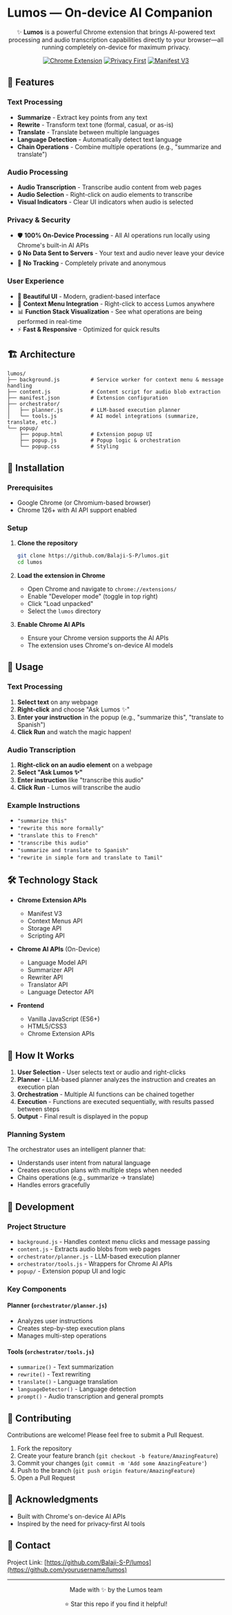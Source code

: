 # Lumos — On-device AI Companion

<div align="center">

✨ **Lumos** is a powerful Chrome extension that brings AI-powered text processing and audio transcription capabilities directly to your browser—all running completely on-device for maximum privacy.

[![Chrome Extension](https://img.shields.io/badge/Chrome-Extension-4285F4?logo=google-chrome)](https://chrome.google.com/webstore)
[![Privacy First](https://img.shields.io/badge/Privacy-On--Device-green)](https://github.com)
[![Manifest V3](https://img.shields.io/badge/Manifest-V3-blue)](https://developer.chrome.com/docs/extensions/mv3/)

</div>

## 🌟 Features

### Text Processing

- **Summarize** - Extract key points from any text
- **Rewrite** - Transform text tone (formal, casual, or as-is)
- **Translate** - Translate between multiple languages
- **Language Detection** - Automatically detect text language
- **Chain Operations** - Combine multiple operations (e.g., "summarize and translate")

### Audio Processing

- **Audio Transcription** - Transcribe audio content from web pages
- **Audio Selection** - Right-click on audio elements to transcribe
- **Visual Indicators** - Clear UI indicators when audio is selected

### Privacy & Security

- 🛡️ **100% On-Device Processing** - All AI operations run locally using Chrome's built-in AI APIs
- 🔒 **No Data Sent to Servers** - Your text and audio never leave your device
- 🚫 **No Tracking** - Completely private and anonymous

### User Experience

- 🎨 **Beautiful UI** - Modern, gradient-based interface
- 🚀 **Context Menu Integration** - Right-click to access Lumos anywhere
- 📊 **Function Stack Visualization** - See what operations are being performed in real-time
- ⚡ **Fast & Responsive** - Optimized for quick results

## 🏗️ Architecture

```
lumos/
├── background.js          # Service worker for context menu & message handling
├── content.js             # Content script for audio blob extraction
├── manifest.json          # Extension configuration
├── orchestrator/
│   ├── planner.js         # LLM-based execution planner
│   └── tools.js           # AI model integrations (summarize, translate, etc.)
└── popup/
    ├── popup.html         # Extension popup UI
    ├── popup.js           # Popup logic & orchestration
    └── popup.css          # Styling
```

## 🚀 Installation

### Prerequisites

- Google Chrome (or Chromium-based browser)
- Chrome 126+ with AI API support enabled

### Setup

1. **Clone the repository**

   ```bash
   git clone https://github.com/Balaji-S-P/lumos.git
   cd lumos
   ```

2. **Load the extension in Chrome**

   - Open Chrome and navigate to `chrome://extensions/`
   - Enable "Developer mode" (toggle in top right)
   - Click "Load unpacked"
   - Select the `lumos` directory

3. **Enable Chrome AI APIs**
   - Ensure your Chrome version supports the AI APIs
   - The extension uses Chrome's on-device AI models

## 📖 Usage

### Text Processing

1. **Select text** on any webpage
2. **Right-click** and choose "Ask Lumos ✨"
3. **Enter your instruction** in the popup (e.g., "summarize this", "translate to Spanish")
4. **Click Run** and watch the magic happen!

### Audio Transcription

1. **Right-click on an audio element** on a webpage
2. **Select "Ask Lumos ✨"**
3. **Enter instruction** like "transcribe this audio"
4. **Click Run** - Lumos will transcribe the audio

### Example Instructions

- `"summarize this"`
- `"rewrite this more formally"`
- `"translate this to French"`
- `"transcribe this audio"`
- `"summarize and translate to Spanish"`
- `"rewrite in simple form and translate to Tamil"`

## 🛠️ Technology Stack

- **Chrome Extension APIs**

  - Manifest V3
  - Context Menus API
  - Storage API
  - Scripting API

- **Chrome AI APIs** (On-Device)

  - Language Model API
  - Summarizer API
  - Rewriter API
  - Translator API
  - Language Detector API

- **Frontend**
  - Vanilla JavaScript (ES6+)
  - HTML5/CSS3
  - Chrome Extension APIs

## 🧠 How It Works

1. **User Selection** - User selects text or audio and right-clicks
2. **Planner** - LLM-based planner analyzes the instruction and creates an execution plan
3. **Orchestration** - Multiple AI functions can be chained together
4. **Execution** - Functions are executed sequentially, with results passed between steps
5. **Output** - Final result is displayed in the popup

### Planning System

The orchestrator uses an intelligent planner that:

- Understands user intent from natural language
- Creates execution plans with multiple steps when needed
- Chains operations (e.g., summarize → translate)
- Handles errors gracefully

## 🔧 Development

### Project Structure

- `background.js` - Handles context menu clicks and message passing
- `content.js` - Extracts audio blobs from web pages
- `orchestrator/planner.js` - LLM-based execution planner
- `orchestrator/tools.js` - Wrappers for Chrome AI APIs
- `popup/` - Extension popup UI and logic

### Key Components

#### Planner (`orchestrator/planner.js`)

- Analyzes user instructions
- Creates step-by-step execution plans
- Manages multi-step operations

#### Tools (`orchestrator/tools.js`)

- `summarize()` - Text summarization
- `rewrite()` - Text rewriting
- `translate()` - Language translation
- `languageDetector()` - Language detection
- `prompt()` - Audio transcription and general prompts

## 🤝 Contributing

Contributions are welcome! Please feel free to submit a Pull Request.

1. Fork the repository
2. Create your feature branch (`git checkout -b feature/AmazingFeature`)
3. Commit your changes (`git commit -m 'Add some AmazingFeature'`)
4. Push to the branch (`git push origin feature/AmazingFeature`)
5. Open a Pull Request

## 🙏 Acknowledgments

- Built with Chrome's on-device AI APIs
- Inspired by the need for privacy-first AI tools

## 📧 Contact

Project Link: [https://github.com/Balaji-S-P/lumos](https://github.com/yourusername/lumos)

---

<div align="center">

Made with ✨ by the Lumos team

⭐ Star this repo if you find it helpful!

</div>
